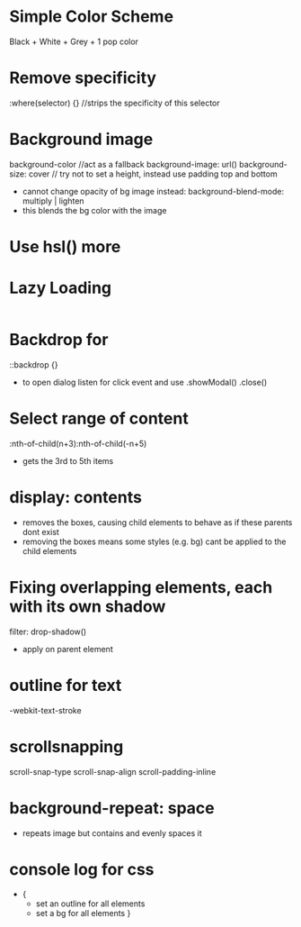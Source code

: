 # Simple Color Scheme
Black + White + Grey + 1 pop color

# Remove specificity
:where(selector) {} //strips the specificity of this selector

# Background image
background-color //act as a fallback
background-image: url()
background-size: cover
// try not to set a height, instead use padding top and bottom

- cannot change opacity of bg image instead: background-blend-mode: multiply | lighten
- this blends the bg color with the image

# Use hsl() more

# Lazy Loading
<img loading="lazy">

# Backdrop for <dialog>
::backdrop {}
- to open dialog listen for click event and use .showModal() .close()

# Select range of content
:nth-of-child(n+3):nth-of-child(-n+5)
- gets the 3rd to 5th items

# display: contents
- removes the boxes, causing child elements to behave as if these parents dont exist
- removing the boxes means some styles (e.g. bg) cant be applied to the child elements

# Fixing overlapping elements, each with its own shadow
filter: drop-shadow()
- apply on parent element 

# outline for text
-webkit-text-stroke

# scrollsnapping
scroll-snap-type
scroll-snap-align
scroll-padding-inline

# background-repeat: space
- repeats image but contains and evenly spaces it

# console log for css
* {
  - set an outline for all elements
  - set a bg for all elements
}